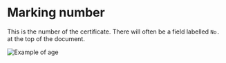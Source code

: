 # Marking number

This is the number of the certificate. There will often be a field labelled `No.` at the top of the document.

![Example of age](/images/cd_number.png)
